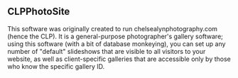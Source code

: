 CLPPhotoSite
------------

This software was originally created to run chelsealynphotography.com (hence the CLP). It is a general-purpose photographer's gallery software; using this software (with a bit of database monkeying), you can set up any number of "default" slideshows that are visible to all visitors to your website, as well as client-specific galleries that are accessible only by those who know the specific gallery ID.